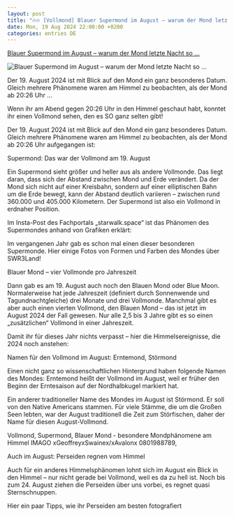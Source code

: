 ```yaml
---
layout: post
title: "🔥🔥 [Vollmond] Blauer Supermond im August – warum der Mond letzte Nacht so ..."
date: Mon, 19 Aug 2024 22:00:00 +0200
categories: entries DE
---
```

[Blauer Supermond im August – warum der Mond letzte Nacht so ...](https://www.swr3.de/aktuell/nachrichten/vollmond-august-100.html)

![Blauer Supermond im August – warum der Mond letzte Nacht so ...](https://www.swr3.de/aktuell/nachrichten/1724107428813%2Cblauer-supermond-100~_v-16x9@2dL_-6c42aff4e68b43c7868c3240d3ebfa29867457da.jpg)

Der 19. August 2024 ist mit Blick auf den Mond ein ganz besonderes Datum. Gleich mehrere Phänomene waren am Himmel zu beobachten, als der Mond ab 20:26 Uhr ...

Wenn ihr am Abend gegen 20:26 Uhr in den Himmel geschaut habt, konntet ihr einen Vollmond sehen, den es SO ganz selten gibt!

Der 19. August 2024 ist mit Blick auf den Mond ein ganz besonderes Datum. Gleich mehrere Phänomene waren am Himmel zu beobachten, als der Mond ab 20:26 Uhr aufgegangen ist:

Supermond: Das war der Vollmond am 19. August

Ein Supermond sieht größer und heller aus als andere Vollmonde. Das liegt daran, dass sich der Abstand zwischen Mond und Erde verändert. Da der Mond sich nicht auf einer Kreisbahn, sondern auf einer elliptischen Bahn um die Erde bewegt, kann der Abstand deutlich variieren – zwischen rund 360.000 und 405.000 Kilometern. Der Supermond ist also ein Vollmond in erdnaher Position.

Im Insta-Post des Fachportals „starwalk.space“ ist das Phänomen des Supermondes anhand von Grafiken erklärt:

Im vergangenen Jahr gab es schon mal einen dieser besonderen Supermonde. Hier einige Fotos von Formen und Farben des Mondes über SWR3Land!

Blauer Mond – vier Vollmonde pro Jahreszeit

Dann gab es am 19. August auch noch den Blauen Mond oder Blue Moon. Normalerweise hat jede Jahreszeit (definiert durch Sonnenwende und Tagundnachtgleiche) drei Monate und drei Vollmonde. Manchmal gibt es aber auch einen vierten Vollmond, den Blauen Mond – das ist jetzt im August 2024 der Fall gewesen. Nur alle 2,5 bis 3 Jahre gibt es so einen „zusätzlichen“ Vollmond in einer Jahreszeit.

Damit ihr für dieses Jahr nichts verpasst – hier die Himmelsereignisse, die 2024 noch anstehen:

Namen für den Vollmond im August: Erntemond, Störmond

Einen nicht ganz so wissenschaftlichen Hintergrund haben folgende Namen des Mondes: Erntemond heißt der Vollmond im August, weil er früher den Beginn der Erntesaison auf der Nordhalbkugel markiert hat.

Ein anderer traditioneller Name des Mondes im August ist Störmond. Er soll von den Native Americans stammen. Für viele Stämme, die um die Großen Seen lebten, war der August traditionell die Zeit zum Störfischen, daher der Name für diesen August-Vollmond.

Vollmond, Supermond, Blauer Mond - besondere Mondphänomene am Himmel IMAGO xGeoffreyxSwainex/xAvalonx 0801988789,

Auch im August: Perseiden regnen vom Himmel

Auch für ein anderes Himmelsphänomen lohnt sich im August ein Blick in den Himmel – nur nicht gerade bei Vollmond, weil es da zu hell ist. Noch bis zum 24. August ziehen die Perseiden über uns vorbei, es regnet quasi Sternschnuppen.

Hier ein paar Tipps, wie ihr Perseiden am besten fotografiert

